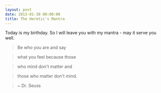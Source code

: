 ```yaml
---
layout: post
date: 2013-01-30 00:00:00
title: The Heretic's Mantra
---
```

Today is my birthday. So I will leave you with my mantra - may it serve you well.

> Be who you are and say

> what you feel because those

> who mind don't matter and

> those who matter don't mind.

> ~ Dr. Seuss